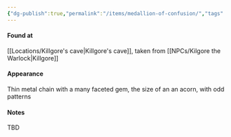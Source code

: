 ```yaml
---
{"dg-publish":true,"permalink":"/items/medallion-of-confusion/","tags":["item"],"noteIcon":"item"}
---
```


#### Found at
[[Locations/Killgore's cave\|Killgore's cave]], taken from [[NPCs/Kilgore the Warlock\|Killgore]]
#### Appearance
Thin metal chain with a many faceted gem, the size of an an acorn, with odd patterns
#### Notes
TBD